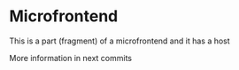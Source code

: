 # Microfrontend

This is a part (fragment) of a microfrontend and it has a host

More information in next commits